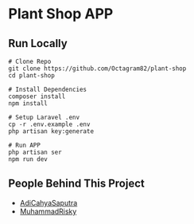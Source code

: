 # Plant Shop APP

## Run Locally
```
# Clone Repo
git clone https://github.com/Octagram82/plant-shop
cd plant-shop

# Install Dependencies
composer install
npm install

# Setup Laravel .env
cp -r .env.example .env
php artisan key:generate

# Run APP
php artisan ser
npm run dev
```

## People Behind This Project
- [AdiCahyaSaputra](https://github.com/AdiCahyaSaputra)
- [MuhammadRisky](https://github.com/dante-heisenberg)
